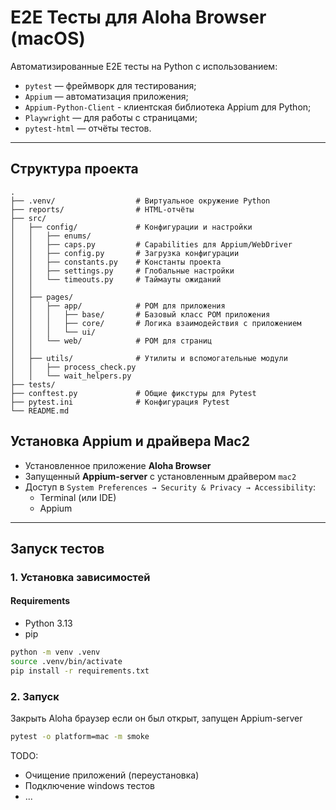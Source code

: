 # E2E Тесты для Aloha Browser (macOS)

Автоматизированные E2E тесты на Python с использованием:
- `pytest` — фреймворк для тестирования;
- `Appium` — автоматизация приложения;
- `Appium-Python-Client` - клиентская библиотека Appium для Python;
- `Playwright` — для работы с страницами;
- `pytest-html` — отчёты тестов.

---

## Структура проекта
```
.
├── .venv/                  # Виртуальное окружение Python
├── reports/                # HTML-отчёты
├── src/                   
│   ├── config/             # Конфигурации и настройки
│   │   ├── enums/         
│   │   ├── caps.py         # Capabilities для Appium/WebDriver
│   │   ├── config.py       # Загрузка конфигурации
│   │   ├── constants.py    # Константы проекта
│   │   ├── settings.py     # Глобальные настройки
│   │   └── timeouts.py     # Таймауты ожиданий
│   │
│   ├── pages/              
│   │   ├── app/            # POM для приложения
│   │   │   ├── base/       # Базовый класс POM приложения
│   │   │   ├── core/       # Логика взаимодействия с приложением
│   │   │   └── ui/         
│   │   └── web/            # POM для страниц
│   │
│   ├── utils/              # Утилиты и вспомогательные модули
│   │   ├── process_check.py  
│   │   └── wait_helpers.py   
├── tests/                  
├── conftest.py             # Общие фикстуры для Pytest
├── pytest.ini              # Конфигурация Pytest      
└── README.md          

```
## Установка Appium и драйвера Mac2
- Установленное приложение **Aloha Browser**
- Запущенный **Appium-server** с установленным драйвером `mac2`
- Доступ в `System Preferences → Security & Privacy → Accessibility`:
  - Terminal (или IDE)
  - Appium
---

## Запуск тестов
### 1. Установка зависимостей
#### Requirements
- Python 3.13
- pip
```bash
python -m venv .venv
source .venv/bin/activate
pip install -r requirements.txt
```

### 2. Запуск
Закрыть Aloha браузер если он был открыт, запущен Appium-server
```bash
pytest -o platform=mac -m smoke
```

TODO:
- Очищение приложений (переустановка)
- Подключение windows тестов
- ...
